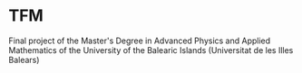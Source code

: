 # TFM
Final project of the Master's Degree in Advanced Physics and Applied Mathematics of the University of the Balearic Islands (Universitat de les Illes Balears)
